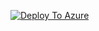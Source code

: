 [![Deploy To Azure](https://aka.ms/deploytoazurebutton)](https://portal.azure.com/#create/Microsoft.Template/uri/https%3A%2F%2Fraw.githubusercontent.com%2Fjaviersoriano%2Fsiem-data-migration%2Fmaster%2Fazuredeploy.json/createUIDefinitionUri/https%3A%2F%2Fraw.githubusercontent.com%2Fjaviersoriano%2Fsiem-data-migration%2Fmaster%2FcreateUiDefinition.json)